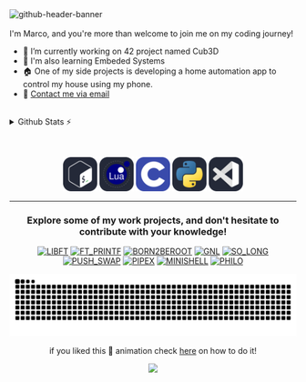 
<img width="1700" height="460" alt="github-header-banner" src="https://github.com/user-attachments/assets/327af084-2cce-4c84-ba64-53cba6718a60" />
<br>
<br>
I'm Marco, and you're more than welcome to join me on my coding journey!

  - 🔭 I’m currently working on 42 project named Cub3D
  - 🌱 I'm also learning Embeded Systems
  - 🏠 One of my side projects is developing a home automation app to control my house using my phone.
  - 📧 [Contact me via email](mailto:marco_miguelote@hotmail.com)
<br>

<details>
  <summary>Github Stats ⚡</summary>
  <br>

  <div align="center" style="display: flex; justify-content: center; gap: 10px;">
    <img height="180em" src="https://github-readme-stats.vercel.app/api?username=mmiguelo&show_icons=true&locale=en&theme=slateorange" alt="mmiguelo" /> 
    <img height="180em" src="https://github-readme-stats.vercel.app/api/top-langs?username=mmiguelo&show_icons=true&locale=en&theme=slateorange&layout=compact" alt="mmiguelo" /> 
  </div>
</details>
<br>
<br>
<p align="center">
    <img alt="miguelote-bash" height="60" width="60" src="https://github.com/tandpfun/skill-icons/blob/main/icons/Bash-Dark.svg" />
    <img alt="miguelote-lua" height="60" width="60" src="https://github.com/tandpfun/skill-icons/blob/main/icons/Lua-Dark.svg" />
    <img alt="miguelote-c" height="60" width="60" src="https://github.com/tandpfun/skill-icons/blob/main/icons/C.svg" />
    <img alt="miguelote-python" height="60" width="60" src="https://github.com/tandpfun/skill-icons/blob/main/icons/Python-Dark.svg" />
    <img alt="miguelote-vscode" height="60" width="60" src="https://github.com/tandpfun/skill-icons/blob/main/icons/VSCode-Dark.svg" />
</p>

---
<div align="center">
<h3><b>Explore some of my work projects, and don't hesitate to contribute with your knowledge!</b></h3>
  
[![LIBFT](https://github.com/mmiguelo/42-project-badges/blob/main/badges/libftm.png)](https://github.com/mmiguelo/LIBFT) [![FT_PRINTF](https://github.com/mmiguelo/42-project-badges/blob/main/badges/ft_printfe.png)](https://github.com/mmiguelo/ft_printf) [![BORN2BEROOT](https://github.com/mmiguelo/42-project-badges/blob/main/badges/born2berootm.png)]() [![GNL](https://github.com/mmiguelo/42-project-badges/blob/main/badges/get_next_linee.png)](https://github.com/mmiguelo/Get_next_Line) [![SO_LONG](https://github.com/mmiguelo/42-project-badges/blob/main/badges/so_longe.png)](https://github.com/mmiguelo/so_long) [![PUSH_SWAP](https://github.com/mmiguelo/42-project-badges/blob/main/badges/push_swape.png)](https://github.com/mmiguelo/Push_Swap) [![PIPEX](https://github.com/mmiguelo/42-project-badges/blob/main/badges/pipexm.png)](https://github.com/mmiguelo/pipex) [![MINISHELL](https://github.com/mmiguelo/42-project-badges/blob/main/badges/minishelln.png)](https://github.com/mmiguelo/minishell) [![PHILO](https://github.com/mmiguelo/42-project-badges/blob/main/badges/philosophersn.png)](https://github.com/mmiguelo/philosophers)

<div>
<picture>
  <source media="(prefers-color-scheme: dark)" srcset="https://raw.githubusercontent.com/mmiguelo/mmiguelo/output/github-contribution-grid-snake-dark.svg">
  <source media="(prefers-color-scheme: light)" srcset="https://raw.githubusercontent.com/mmiguelo/mmiguelo/output/github-contribution-grid-snake.svg">
  <img alt="github contribution grid snake animation" src="https://raw.githubusercontent.com/mmiguelo/mmiguelo/output/github-contribution-grid-snake.svg">
</picture>
</div>

if you liked this 🐍 animation check <a href="https://github.com/mmiguelo/profile_snake_animation">here</a> on how to do it!

<p align="center">
  <img src="https://capsule-render.vercel.app/api?type=waving&height=200&color=faa627&text=Dive%20Below!&section=footer&fontAlignY=69&animation=fadeIn&fontColor=ffffff" />
</p>


